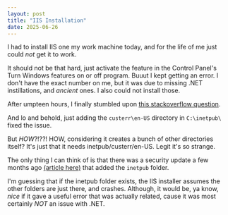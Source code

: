 ```yaml
---
layout: post
title: "IIS Installation"
date: 2025-06-26
---
```


I had to install IIS one my work machine today, and for the life of me just could *not* get it to work.

It should not be that hard, just activate the feature in the Control Panel's Turn Windows features on or off program.
Buuut I kept getting an error.
I don't have the exact number on me, but it was due to missing .NET instillations, and *ancient* ones.
I also could not install those.

After umpteen hours, I finally stumbled upon [this stackoverflow question](https://stackoverflow.com/questions/46667628/error-0x800f0922-when-installing-iis-on-windows-10-the-changes-couldnt-be-com).

And lo and behold, just adding the `custerr\en-US` directory in `C:\inetpub\` fixed the issue.

But _HOW_?!??!
HOW, considering it creates a bunch of other directories itself?
It's just that it needs inetpub/custerr/en-US.
Legit it's so strange.

The only thing I can think of is that there was a security update a few months ago
[(article here)](https://www.zdnet.com/article/windows-warning-dont-delete-that-weird-inetpub-folder-already-did-heres-your-fix/)
that added the `inetpub` folder.

I'm guessing that if the inetpub folder exists, the IIS installer assumes the other folders are just there, and crashes.
Although, it would be, ya know, *nice* if it gave a useful error that was actually related, cause it was most certainly *NOT* an issue with .NET.
